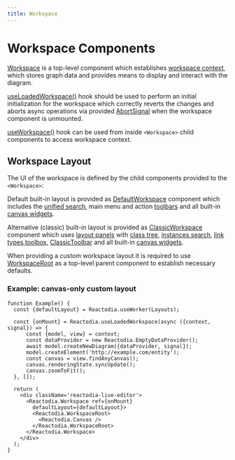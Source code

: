 ```yaml
---
title: Workspace
---
```


# Workspace Components

[Workspace](/docs/api/workspace/classes/Workspace) is a top-level component which establishes [workspace context](/docs/api/workspace/interfaces/WorkspaceContext), which stores graph data and provides means to display and interact with the diagram.

[useLoadedWorkspace()](/docs/api/workspace/functions/useLoadedWorkspace) hook should be used to perform an initial initialization for the workspace which correctly reverts the changes and aborts async operations via provided [AbortSignal](https://developer.mozilla.org/en-US/docs/Web/API/AbortSignal) when the workspace component is unmounted.

[useWorkspace()](/docs/api/workspace/functions/useWorkspace) hook can be used from inside `<Workspace>` child components to access workspace context.

## Workspace Layout

The UI of the workspace is defined by the child components provided to the `<Workspace>`:

Default built-in layout is provided as [DefaultWorkspace](/docs/api/workspace/functions/DefaultWorkspace) component which includes the [unified search](/docs/components/unified-search.md), main menu and action [toolbars](/docs/components/toolbar.md) and all built-in [canvas widgets](/docs/components/canvas.md).

Alternative (classic) built-in layout is provided as [ClassicWorkspace](/docs/api/workspace/functions/ClassicWorkspace) component which uses [layout panels](/docs/components/layout-panels.md) with [class tree](/docs/components/class-tree.md), [instances search](/docs/components/instances-search.md), [link types toolbox](/docs/components/link-types-toolbox.md), [ClassicToolbar](/docs/api/workspace/functions/ClassicToolbar) and all built-in [canvas widgets](/docs/components/canvas.md).

When providing a custom workspace layout it is required to use [WorkspaceRoot](/docs/api/workspace/functions/WorkspaceRoot) as a top-level parent component to establish necessary defaults.

### Example: canvas-only custom layout

```tsx live
function Example() {
  const {defaultLayout} = Reactodia.useWorker(Layouts);

  const {onMount} = Reactodia.useLoadedWorkspace(async ({context, signal}) => {
      const {model, view} = context;
      const dataProvider = new Reactodia.EmptyDataProvider();
      await model.createNewDiagram({dataProvider, signal});
      model.createElement('http://example.com/entity');
      const canvas = view.findAnyCanvas();
      canvas.renderingState.syncUpdate();
      canvas.zoomToFit();
  }, []);

  return (
    <div className='reactodia-live-editor'>
      <Reactodia.Workspace ref={onMount}
        defaultLayout={defaultLayout}>
        <Reactodia.WorkspaceRoot>
          <Reactodia.Canvas />
        </Reactodia.WorkspaceRoot>
      </Reactodia.Workspace>
    </div>
  );
}
```
